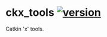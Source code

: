 # ckx_tools [![version](https://img.shields.io/badge/version-0.1.1-blue.svg)][CHANGELOG]

Catkin 'x' tools.

[CHANGELOG]: ./CHANGELOG.md
